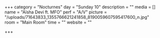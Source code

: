 +++
category = "Nocturnes"
day = "Sunday 10"
description = ""
media = []
name = "Aïsha Devi ft. MFO"
perf = "A/V"
picture = "/uploads/71643833_1355766621241858_8190059607595417600_n.jpg"
room = "Main Room"
time = ""
website = ""

+++

